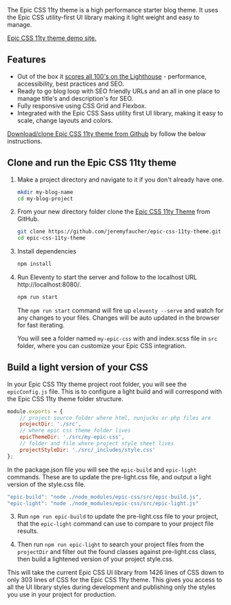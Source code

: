 <p>The Epic CSS 11ty theme is a high performance starter blog theme. It uses the Epic CSS utility-first UI library making it light weight and easy to manage.</p>

<p><a href="https://epic-css-11ty-theme.netlify.app/" target="_blank" rel="noopener">Epic CSS 11ty theme demo site.</a></p>

<h2>Features</h2>

<ul>
<li>Out of the box it <a href="https://pagespeed.web.dev/analysis/https-epic-css-11ty-theme-netlify-app/lzi2towjuf?form_factor=mobile" target="_blank" rel="noopener">scores all 100's on the Lighthouse</a> - performance, accessibility, best practices and SEO.</li>
<li>Ready to go blog loop with SEO friendly URLs and an all in one place to manage title's and description's for SEO.</li>
<li>Fully responsive using CSS Grid and Flexbox.</li>
<li>Integrated with the Epic CSS Sass utility first UI library, making it easy to scale, change layouts and colors.</li>
</ul>

<p><a href="https://github.com/jeremyfaucher/epic-css-11ty-theme" target="_blank" rel="noopener">Download/clone Epic CSS 11ty theme from Github</a> by follow the below instructions.</p>

<h2>Clone and run the Epic CSS 11ty theme</h2>

1. Make a project directory and navigate to it if you don't already have one.

    ```sh
    mkdir my-blog-name
    cd my-blog-project
    ```
2. From your new directory folder clone the [Epic CSS 11ty Theme](https://github.com/jeremyfaucher/epic-css-11ty-theme) from GitHub.

    ```sh
    git clone https://github.com/jeremyfaucher/epic-css-11ty-theme.git
    cd epic-css-11ty-theme
    ```

3. Install dependencies

    ```sh
    npm install
    ```
4. Run Eleventy to start the server and follow to the localhost URL http://localhost:8080/.

    ```sh
    npm run start
    ```

    The `npm run start` command will fire up `eleventy --serve` and watch for any changes to your files. Changes will be auto updated in the browser for fast iterating.

    You will see a folder named `my-epic-css` with and index.scss file in `src` folder, where you can customize your Epic CSS integration.

## Build a light version of your CSS

In your Epic CSS 11ty theme project root folder, you will see the `epicConfig.js` file. This is to configure a light build and will correspond with the Epic CSS 11ty theme folder structure.

```js
module.exports = {
    // project source folder where html, nunjucks or php files are
    projectDir: './src',
    // where epic css theme folder lives
    epicThemeDir: './src/my-epic-css',
    // folder and file where project style sheet lives
    projectStyleDir: './src/_includes/style.css'
};
```

In the package.json file you will see the `epic-build` and `epic-light` commands. These are to update the pre-light.css file, and output a light version of the style.css file.

```js
"epic-build": "node ./node_modules/epic-css/src/epic-build.js",
"epic-light": "node ./node_modules/epic-css/src/epic-light.js"
```

3. Run `npm run epic-build` to update the pre-light.css file to your project, that the `epic-light` command can use to compare to your project file results.

4. Then run `npm run epic-light` to search your project files from the `projectDir` and filter out the found classes against pre-light.css class, then build a lightened version of your project style.css.

This will take the current Epic CSS UI library from 1426 lines of CSS down to only 303 lines of CSS for the Epic CSS 11ty theme. This gives you access to all the UI library styles during development and publishing only the styles you use in your project for production.